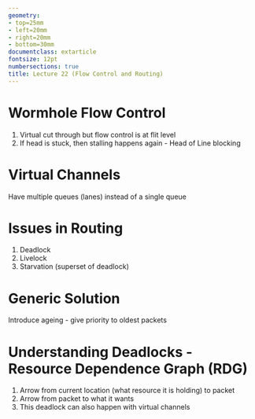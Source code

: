 ```yaml
---
geometry:
- top=25mm
- left=20mm
- right=20mm
- bottom=30mm
documentclass: extarticle
fontsize: 12pt
numbersections: true
title: Lecture 22 (Flow Control and Routing)
--- 
```


# Wormhole Flow Control
1. Virtual cut through but flow control is at flit level
1. If head is stuck, then stalling happens again - Head of Line blocking

# Virtual Channels
Have multiple queues (lanes) instead of a single queue

# Issues in Routing
1. Deadlock
1. Livelock
1. Starvation (superset of deadlock)

# Generic Solution
Introduce ageing - give priority to oldest packets

# Understanding Deadlocks - Resource Dependence Graph (RDG)
1. Arrow from current location (what resource it is holding) to packet
1. Arrow from packet to what it wants
1. This deadlock can also happen with virtual channels
